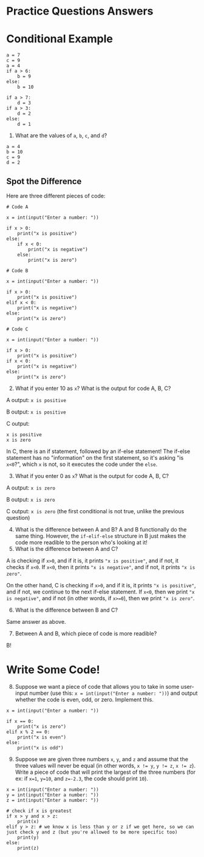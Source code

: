 # Practice Questions Answers

# Conditional Example

```
a = 7
c = 9
a = 4
if a > 6:
    b = 9
else:
    b = 10

if a > 7:
    d = 3
if a > 3:
    d = 2
else:
    d = 1
```

1. What are the values of `a`, `b`, `c`, and `d`?

```
a = 4
b = 10
c = 9
d = 2
```

## Spot the Difference

Here are three different pieces of code:

```
# Code A

x = int(input("Enter a number: "))

if x > 0:
    print("x is positive")
else:
    if x < 0:
        print("x is negative")
    else:
        print("x is zero")
```

```
# Code B

x = int(input("Enter a number: "))

if x > 0:
    print("x is positive")
elif x < 0:
    print("x is negative")
else:
    print("x is zero")
```

```
# Code C 

x = int(input("Enter a number: "))

if x > 0:
    print("x is positive")
if x < 0:
    print("x is negative")
else:
    print("x is zero")
```

2. What if you enter 10 as `x`? What is the output for code A, B, C?

A output: `x is positive`

B output: `x is positive`

C output:
```
x is positive
x is zero
```

In C, there is an if statement, followed by an if-else statement! The if-else statement has no "information" on the first statement, so it's asking "is `x<0`?", which `x` is not, so it executes the code under the `else`.

3. What if you enter 0 as `x`? What is the output for code A, B, C?

A output: `x is zero`

B output: `x is zero`

C output: `x is zero` (the first conditional is not true, unlike the previous question)

4. What is the difference between A and B?
A and B functionally do the same thing. However, the `if-elif-else` structure in B just makes the code more readible to the person who's looking at it!
5. What is the difference between A and C?

A is checking if `x>0`, and if it is, it prints `"x is positive"`, and if not, it checks if `x<0`. If `x<0`, then it prints `"x is negative"`, and if not, it prints `"x is zero"`.

On the other hand, C is checking if `x>0`, and if it is, it prints `"x is positive"`, and if not, we continue to the next if-else statement. If `x<0`, then we print `"x is negative"`, and if not (in other words, if `x>=0`), then we print `"x is zero"`.

6. What is the difference between B and C?

Same answer as above.

7. Between A and B, which piece of code is more readible?

B!

# Write Some Code!

8. Suppose we want a piece of code that allows you to take in some user-input number (use this: `x = int(input("Enter a number: "))`) and output whether the code is even, odd, or zero. Implement this.

```
x = int(input("Enter a number: "))

if x == 0:
    print("x is zero")
elif x % 2 == 0:
    print("x is even")
else:
    print("x is odd")
```


9. Suppose we are given three numbers `x`, `y`, and `z` and assume that the three values will never be equal (in other words, `x != y`, `y != z`, `x != z`). Write a piece of code that will print the largest of the three numbers (for ex: if `x=1`, `y=10`, and `z=-2.3`, the code should print `10`).

```
x = int(input("Enter a number: "))
y = int(input("Enter a number: "))
z = int(input("Enter a number: "))

# check if x is greatest
if x > y and x > z:
    print(x)
elif y > z: # we know x is less than y or z if we get here, so we can just check y and z (but you're allowed to be more specific too)
    print(y)
else:
    print(z)
```

